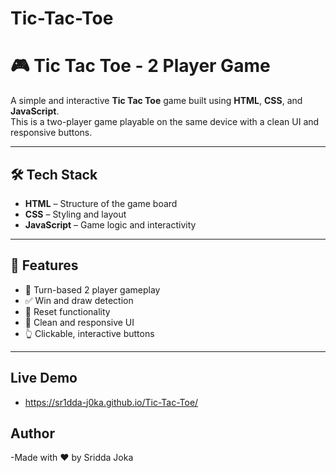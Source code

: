 # Tic-Tac-Toe
# 🎮 Tic Tac Toe - 2 Player Game

A simple and interactive **Tic Tac Toe** game built using **HTML**, **CSS**, and **JavaScript**.  
This is a two-player game playable on the same device with a clean UI and responsive buttons.

---

## 🛠️ Tech Stack

- **HTML** – Structure of the game board
- **CSS** – Styling and layout
- **JavaScript** – Game logic and interactivity

---

## 🚀 Features

- 🔄 Turn-based 2 player gameplay  
- ✅ Win and draw detection  
- 🔁 Reset functionality  
- 🎨 Clean and responsive UI  
- 👆 Clickable, interactive buttons

---
## Live Demo
- https://sr1dda-j0ka.github.io/Tic-Tac-Toe/

## Author
-Made with ❤️ by Sridda Joka

